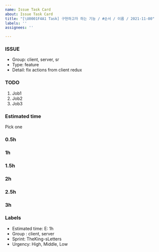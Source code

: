 ```yaml
---
name: Issue Task Card
about: Issue Task Card
title: "[\U0001F4A1 Task] 구현하고자 하는 기능 / #순서 / 이름 / 2021-11-00"
labels: ''
assignees: ''

---
```


### ISSUE

- Group: client, server, sr
- Type: feature
- Detail: fix actions from client redux

### TODO

1.  Job1
2.  Job2
3.  Job3

### Estimated time

Pick one

### 0.5h

### 1h

### 1.5h

### 2h

### 2.5h

### 3h

### Labels

- Estimated time: E: 1h
- Group : client, server
- Sprint: TheKing-sLetters
- Urgency: High, Middle, Low
